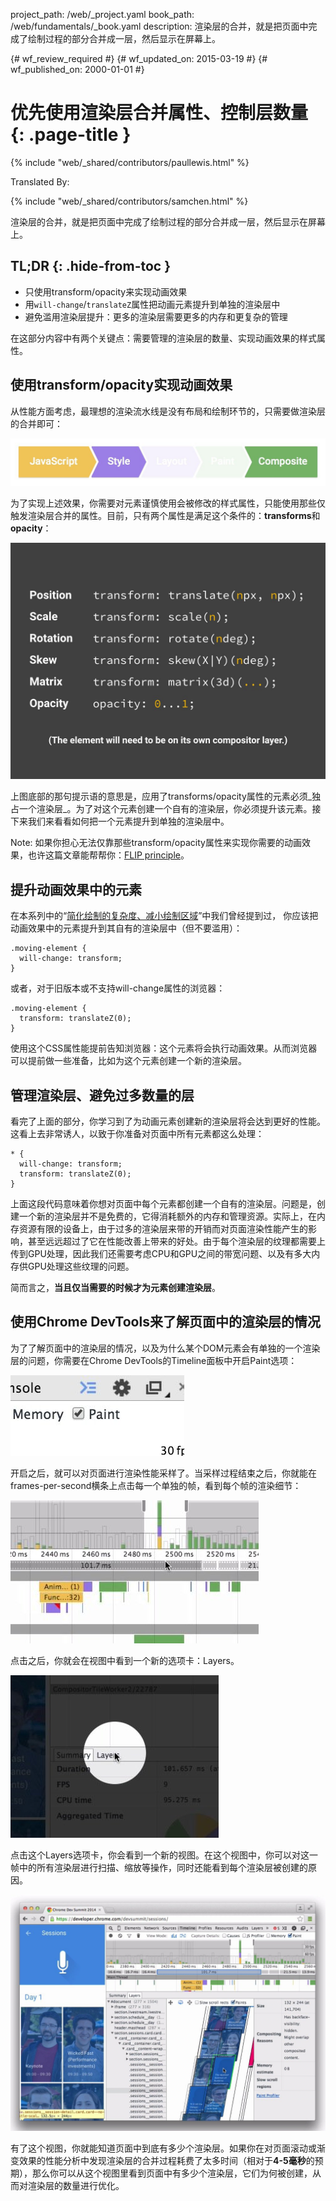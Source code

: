 project_path: /web/_project.yaml
book_path: /web/fundamentals/_book.yaml
description: 渲染层的合并，就是把页面中完成了绘制过程的部分合并成一层，然后显示在屏幕上。

{# wf_review_required #}
{# wf_updated_on: 2015-03-19 #}
{# wf_published_on: 2000-01-01 #}

# 优先使用渲染层合并属性、控制层数量 {: .page-title }

{% include "web/_shared/contributors/paullewis.html" %}


Translated By: 

{% include "web/_shared/contributors/samchen.html" %}


渲染层的合并，就是把页面中完成了绘制过程的部分合并成一层，然后显示在屏幕上。

## TL;DR {: .hide-from-toc }
- 只使用transform/opacity来实现动画效果
- 用`will-change`/`translateZ`属性把动画元素提升到单独的渲染层中
- 避免滥用渲染层提升：更多的渲染层需要更多的内存和更复杂的管理


在这部分内容中有两个关键点：需要管理的渲染层的数量、实现动画效果的样式属性。

## 使用transform/opacity实现动画效果
从性能方面考虑，最理想的渲染流水线是没有布局和绘制环节的，只需要做渲染层的合并即可：

<img src="images/stick-to-compositor-only-properties-and-manage-layer-count/frame-no-layout-paint.jpg" class="g--centered" alt="The pixel pipeline with no layout or paint.">

为了实现上述效果，你需要对元素谨慎使用会被修改的样式属性，只能使用那些仅触发渲染层合并的属性。目前，只有两个属性是满足这个条件的：**transforms**和**opacity**：

<img src="images/stick-to-compositor-only-properties-and-manage-layer-count/safe-properties.jpg" class="g--centered" alt="The properties you can animate without triggering layout or paint.">

上图底部的那句提示语的意思是，应用了transforms/opacity属性的元素必须_独占一个渲染层_。为了对这个元素创建一个自有的渲染层，你必须提升该元素。接下来我们来看看如何把一个元素提升到单独的渲染层中。

Note: 如果你担心无法仅靠那些transform/opacity属性来实现你需要的动画效果，也许这篇文章能帮帮你：<a href="http://aerotwist.com/blog/flip-your-animations">FLIP principle</a>。

## 提升动画效果中的元素

在本系列中的“[简化绘制的复杂度、减小绘制区域](simplify-paint-complexity-and-reduce-paint-areas)”中我们曾经提到过， 你应该把动画效果中的元素提升到其自有的渲染层中（但不要滥用）：


    .moving-element {
      will-change: transform;
    }
    

或者，对于旧版本或不支持will-change属性的浏览器：


    .moving-element {
      transform: translateZ(0);
    }
    

使用这个CSS属性能提前告知浏览器：这个元素将会执行动画效果。从而浏览器可以提前做一些准备，比如为这个元素创建一个新的渲染层。

## 管理渲染层、避免过多数量的层

看完了上面的部分，你学习到了为动画元素创建新的渲染层将会达到更好的性能。这看上去非常诱人，以致于你准备对页面中所有元素都这么处理：


    * {
      will-change: transform;
      transform: translateZ(0);
    }
    

上面这段代码意味着你想对页面中每个元素都创建一个自有的渲染层。问题是，创建一个新的渲染层并不是免费的，它得消耗额外的内存和管理资源。实际上，在内存资源有限的设备上，由于过多的渲染层来带的开销而对页面渲染性能产生的影响，甚至远远超过了它在性能改善上带来的好处。由于每个渲染层的纹理都需要上传到GPU处理，因此我们还需要考虑CPU和GPU之间的带宽问题、以及有多大内存供GPU处理这些纹理的问题。

简而言之，**当且仅当需要的时候才为元素创建渲染层**。

## 使用Chrome DevTools来了解页面中的渲染层的情况

为了了解页面中的渲染层的情况，以及为什么某个DOM元素会有单独的一个渲染层的问题，你需要在Chrome DevTools的Timeline面板中开启Paint选项：

<img src="images/stick-to-compositor-only-properties-and-manage-layer-count/paint-profiler.jpg" class="g--centered" alt="The toggle for the paint profiler in Chrome DevTools.">

开启之后，就可以对页面进行渲染性能采样了。当采样过程结束之后，你就能在frames-per-second横条上点击每一个单独的帧，看到每个帧的渲染细节：

<img src="images/stick-to-compositor-only-properties-and-manage-layer-count/frame-of-interest.jpg" class="g--centered" alt="A frame the developer is interested in profiling.">

点击之后，你就会在视图中看到一个新的选项卡：Layers。

<img src="images/stick-to-compositor-only-properties-and-manage-layer-count/layer-tab.jpg" class="g--centered" alt="The layer tab button in Chrome DevTools.">

点击这个Layers选项卡，你会看到一个新的视图。在这个视图中，你可以对这一帧中的所有渲染层进行扫描、缩放等操作，同时还能看到每个渲染层被创建的原因。

<img src="images/stick-to-compositor-only-properties-and-manage-layer-count/layer-view.jpg" class="g--centered" alt="The layer view in Chrome DevTools.">

有了这个视图，你就能知道页面中到底有多少个渲染层。如果你在对页面滚动或渐变效果的性能分析中发现渲染层的合并过程耗费了太多时间（相对于**4-5毫秒**的预期），那么你可以从这个视图里看到页面中有多少个渲染层，它们为何被创建，从而对渲染层的数量进行优化。


